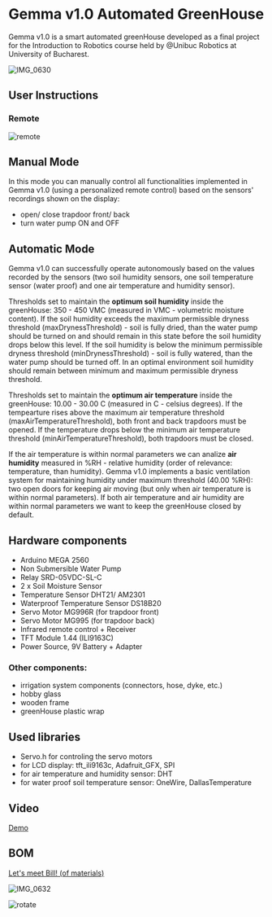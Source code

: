 # Gemma v1.0 Automated GreenHouse
Gemma v1.0 is a smart automated greenHouse developed as a final project for the Introduction to Robotics course held by @Unibuc Robotics at University of Bucharest.

![IMG_0630](https://user-images.githubusercontent.com/56949829/75315898-a10e4280-586c-11ea-81f6-10eda8c9e9d2.JPG)


## User Instructions
### Remote
![remote](https://user-images.githubusercontent.com/56949829/75142137-178b3300-56fb-11ea-8276-287644a78839.png)

## Manual Mode
In this mode you can manually control all functionalities implemented in Gemma v1.0 (using a personalized remote control) based on the sensors' recordings shown on the display:
   - open/ close trapdoor front/ back
   - turn water pump ON and OFF
   
## Automatic Mode
Gemma v1.0 can successfully operate autonomously based on the values recorded by the sensors (two soil humidity sensors, one soil temperature sensor (water proof) and one air temperature and humidity sensor).

Thresholds set to maintain the **optimum soil humidity** inside the greenHouse: 350 - 450 VMC (measured in VMC - volumetric moisture content). If the soil humidity exceeds the maximum permissible dryness threshold (maxDrynessThreshold) - soil is fully dried, than the water pump should be turned on and should remain in this state before the soil humidity drops below this level. If the soil humidity is below the minimum permissible dryness threshold (minDrynessThreshold) - soil is fully watered, than the water pump should be turned off. In an optimal environment soil humidity should remain between minimum and maximum permissible dryness threshold.

Thresholds set to maintain the **optimum air temperature** inside the greenHouse: 10.00 - 30.00 C (measured in C - celsius degrees). If the tempearture rises above the maximum air temperature threshold (maxAirTemperatureThreshold),  both front and back trapdoors must be opened. If the temperature drops below the minimum air temperature threshold (minAirTemperatureThreshold), both trapdoors must be closed.

If the air temperature is within normal parameters we can analize **air humidity** measured in %RH - relative humidity (order of relevance: temperature, than humidity). Gemma v1.0 implements a basic ventilation system for maintaining humidity under maximum threshold (40.00 %RH): two open doors for keeping air moving (but only when air temperature is within normal parameters). If both air temperature and air humidity are within normal parameters we want to keep the greenHouse closed by default.
 
## Hardware components

- Arduino MEGA 2560
- Non Submersible Water Pump
- Relay SRD-05VDC-SL-C
- 2 x Soil Moisture Sensor
- Temperature Sensor DHT21/ AM2301 
- Waterproof Temperature Sensor DS18B20
- Servo Motor MG996R (for trapdoor front)
- Servo Motor MG995 (for trapdoor back)
- Infrared remote control + Receiver
- TFT Module 1.44 (ILI9163C)
- Power Source, 9V Battery + Adapter

### Other components:
- irrigation system components (connectors, hose, dyke, etc.)
- hobby glass
- wooden frame
- greenHouse plastic wrap

## Used libraries
- Servo.h for controling the servo motors
- for LCD display: tft_ili9163c, Adafruit_GFX, SPI
- for air temperature and humidity sensor: DHT
- for water proof soil temperature sensor: OneWire, DallasTemperature

## Video
[Demo](https://drive.google.com/open?id=18n08tMELplk4W7yy-Lv1y9-ohP9SeOUP)

## BOM
[Let's meet Bill! (of materials)](https://docs.google.com/spreadsheets/d/1Htry010sDG5Vxl1XxuDkIDsEU6a6pIBbHVVmY9l-o_E/edit#gid=1130803135)

![IMG_0632](https://user-images.githubusercontent.com/56949829/75316304-9902d280-586d-11ea-9842-7c4340e2eb1e.JPG)

![rotate](https://user-images.githubusercontent.com/56949829/75316241-6f49ab80-586d-11ea-8d35-3ad98bdea64a.JPG)

